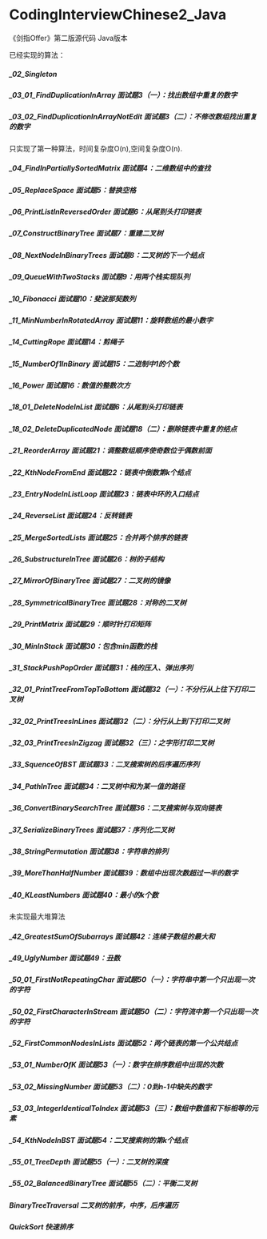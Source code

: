 # CodingInterviewChinese2_Java
《剑指Offer》第二版源代码 Java版本

已经实现的算法：
##### _02_Singleton
##### _03_01_FindDuplicationInArray 面试题3（一）：找出数组中重复的数字
##### _03_02_FindDuplicationInArrayNotEdit 面试题3（二）：不修改数组找出重复的数字
只实现了第一种算法，时间复杂度O(n),空间复杂度O(n).
##### _04_FindInPartiallySortedMatrix 面试题4：二维数组中的查找
##### _05_ReplaceSpace 面试题5：替换空格
##### _06_PrintListInReversedOrder 面试题6：从尾到头打印链表
##### _07_ConstructBinaryTree 面试题7：重建二叉树
##### _08_NextNodeInBinaryTrees 面试题8：二叉树的下一个结点
##### _09_QueueWithTwoStacks 面试题9：用两个栈实现队列
##### _10_Fibonacci 面试题10：斐波那契数列
##### _11_MinNumberInRotatedArray 面试题11：旋转数组的最小数字
##### _14_CuttingRope 面试题14：剪绳子
##### _15_NumberOf1InBinary 面试题15：二进制中1的个数
##### _16_Power 面试题16：数值的整数次方
##### _18_01_DeleteNodeInList 面试题6：从尾到头打印链表
##### _18_02_DeleteDuplicatedNode 面试题18（二）：删除链表中重复的结点
##### _21_ReorderArray 面试题21：调整数组顺序使奇数位于偶数前面
##### _22_KthNodeFromEnd 面试题22：链表中倒数第k个结点
##### _23_EntryNodeInListLoop 面试题23：链表中环的入口结点
##### _24_ReverseList 面试题24：反转链表
##### _25_MergeSortedLists 面试题25：合并两个排序的链表
##### _26_SubstructureInTree 面试题26：树的子结构
##### _27_MirrorOfBinaryTree 面试题27：二叉树的镜像
##### _28_SymmetricalBinaryTree 面试题28：对称的二叉树
##### _29_PrintMatrix 面试题29：顺时针打印矩阵
##### _30_MinInStack 面试题30：包含min函数的栈
##### _31_StackPushPopOrder  面试题31：栈的压入、弹出序列
##### _32_01_PrintTreeFromTopToBottom 面试题32（一）：不分行从上往下打印二叉树
##### _32_02_PrintTreesInLines 面试题32（二）：分行从上到下打印二叉树
##### _32_03_PrintTreesInZigzag  面试题32（三）：之字形打印二叉树
##### _33_SquenceOfBST 面试题33：二叉搜索树的后序遍历序列
##### _34_PathInTree 面试题34：二叉树中和为某一值的路径
##### _36_ConvertBinarySearchTree 面试题36：二叉搜索树与双向链表
##### _37_SerializeBinaryTrees 面试题37：序列化二叉树
##### _38_StringPermutation 面试题38：字符串的排列
##### _39_MoreThanHalfNumber 面试题39：数组中出现次数超过一半的数字
##### _40_KLeastNumbers 面试题40：最小的k个数
未实现最大堆算法
##### _42_GreatestSumOfSubarrays 面试题42：连续子数组的最大和
##### _49_UglyNumber 面试题49：丑数
##### _50_01_FirstNotRepeatingChar 面试题50（一）：字符串中第一个只出现一次的字符
##### _50_02_FirstCharacterInStream 面试题50（二）：字符流中第一个只出现一次的字符
##### _52_FirstCommonNodesInLists 面试题52：两个链表的第一个公共结点
##### _53_01_NumberOfK 面试题53（一）：数字在排序数组中出现的次数
##### _53_02_MissingNumber 面试题53（二）：0到n-1中缺失的数字
##### _53_03_IntegerIdenticalToIndex 面试题53（三）：数组中数值和下标相等的元素
##### _54_KthNodeInBST 面试题54：二叉搜索树的第k个结点
##### _55_01_TreeDepth 面试题55（一）：二叉树的深度
##### _55_02_BalancedBinaryTree 面试题55（二）：平衡二叉树

##### BinaryTreeTraversal 二叉树的前序，中序，后序遍历
##### QuickSort 快速排序